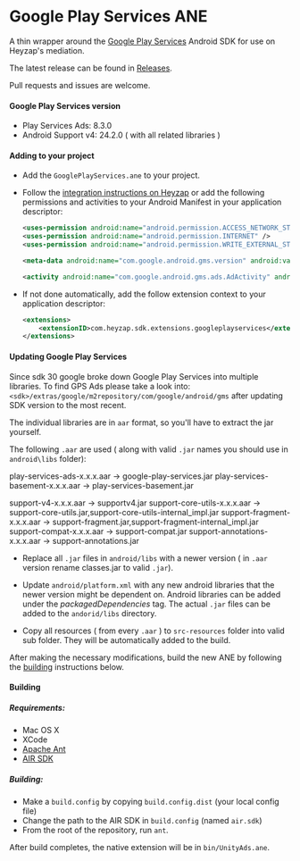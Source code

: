# Google Play Services ANE

A thin wrapper around the [Google Play Services](https://developers.google.com/android/guides/overview) Android SDK for use on Heyzap's mediation.

The latest release can be found in [Releases](https://github.com/Heyzap/google-play-services-ane/releases).

Pull requests and issues are welcome.

#### Google Play Services version
- Play Services Ads: 8.3.0
- Android Support v4: 24.2.0 ( with all related libraries )


#### Adding to your project

- Add the `GooglePlayServices.ane` to your project.
- Follow the [integration instructions on Heyzap](https://developers.heyzap.com/docs/ane_setup_and_requirements#step-3-modify-your-application-descriptor) or add the following permissions and activities to your Android Manifest in your application descriptor:
	
	```xml
	<uses-permission android:name="android.permission.ACCESS_NETWORK_STATE" />
	<uses-permission android:name="android.permission.INTERNET" />
	<uses-permission android:name="android.permission.WRITE_EXTERNAL_STORAGE" />
	```

	```xml
	<meta-data android:name="com.google.android.gms.version" android:value="@integer/google_play_services_version" />
	
	<activity android:name="com.google.android.gms.ads.AdActivity" android:configChanges="keyboard|keyboardHidden|orientation|screenLayout|uiMode|screenSize|smallestScreenSize" />
	```

- If not done automatically, add the follow extension context to your application descriptor:

	```xml
	<extensions>
	    <extensionID>com.heyzap.sdk.extensions.googleplayservices</extensionID>
	</extensions>
	```

#### Updating Google Play Services
Since sdk 30 google broke down Google Play Services into multiple libraries. To find GPS Ads please take a look into:
`<sdk>/extras/google/m2repository/com/google/android/gms` after updating SDK version to the most recent.

The individual libraries are in `aar` format, so you'll have to extract the jar yourself.

The following `.aar` are used ( along with valid `.jar` names you should use in `android\libs` folder):

play-services-ads-x.x.x.aar -> google-play-services.jar
play-services-basement-x.x.x.aar ->  play-services-basement.jar

support-v4-x.x.x.aar -> supportv4.jar
support-core-utils-x.x.x.aar -> support-core-utils.jar,support-core-utils-internal_impl.jar
support-fragment-x.x.x.aar -> support-fragment.jar,support-fragment-internal_impl.jar
support-compat-x.x.x.aar -> support-compat.jar
support-annotations-x.x.x.aar -> support-annotations.jar


- Replace all `.jar` files in `android/libs` with a newer version ( in `.aar` version rename classes.jar to valid `.jar`).

- Update `android/platform.xml` with any new android libraries that the newer version might be dependent on. Android libraries can be added under the _packagedDependencies_ tag. The actual `.jar` files can be added to the `andorid/libs` directory.

- Copy all resources ( from every `.aar` ) to `src-resources` folder into valid sub folder. They will be automatically added to the build.

After making the necessary modifications, build the new ANE by following the [building](#building) instructions below.

#### Building

##### Requirements:
- Mac OS X
- XCode
- [Apache Ant](http://ant.apache.org/)
- [AIR SDK](http://www.adobe.com/devnet/air/air-sdk-download.html)

##### Building:
- Make a `build.config` by copying `build.config.dist` (your local config file)
- Change the path to the AIR SDK in `build.config` (named `air.sdk`)
- From the root of the repository, run `ant`.

After build completes, the native extension will be in `bin/UnityAds.ane`.
